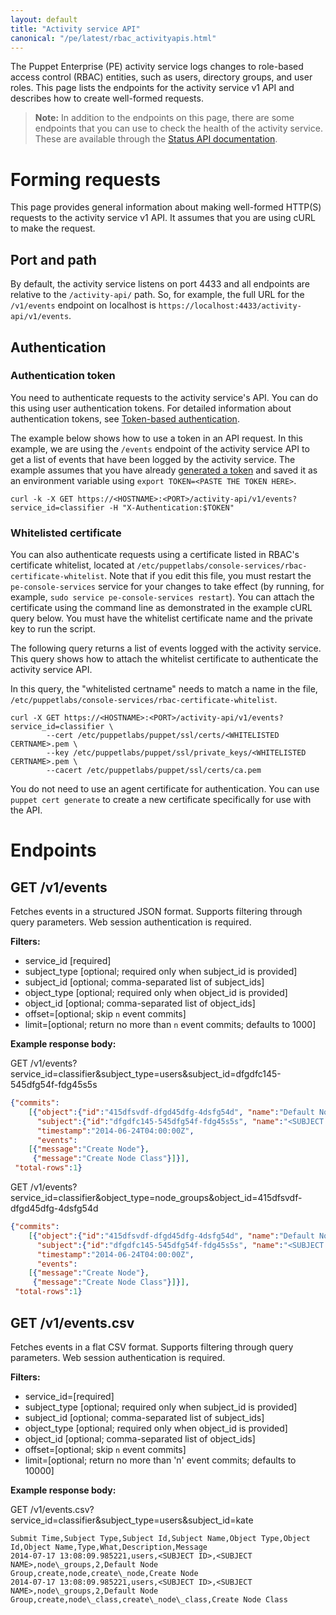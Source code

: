 ```yaml
---
layout: default
title: "Activity service API"
canonical: "/pe/latest/rbac_activityapis.html"
---
```


The Puppet Enterprise (PE) activity service logs changes to role-based access control (RBAC) entities, such as users, directory groups, and user roles. This page lists the endpoints for the activity service v1 API and describes how to create well-formed requests.

> **Note:** In addition to the endpoints on this page, there are some endpoints that you can use to check the health of the activity service. These are available through the [Status API documentation](./status_api.html#the-status-api).

# Forming requests

This page provides general information about making well-formed HTTP(S) requests to the activity service v1 API. It assumes that you are using cURL to make the request.

## Port and path

By default, the activity service listens on port 4433 and all endpoints are relative to the `/activity-api/` path. So, for example, the full URL for the `/v1/events` endpoint on localhost is `https://localhost:4433/activity-api/v1/events`.

## Authentication

### Authentication token

You need to authenticate requests to the activity service's API. You can do this using user authentication tokens. For detailed information about authentication tokens, see [Token-based authentication](./rbac_token_auth.html).

The example below shows how to use a token in an API request. In this example, we are using the `/events` endpoint of the activity service API to get a list of events that have been logged by the activity service. The example assumes that you have already [generated a token](./rbac_token_auth.html#generating-a-token-using-the-api-endpoint) and saved it as an environment variable using `export TOKEN=<PASTE THE TOKEN HERE>`.

    curl -k -X GET https://<HOSTNAME>:<PORT>/activity-api/v1/events?service_id=classifier -H "X-Authentication:$TOKEN"

### Whitelisted certificate

You can also authenticate requests using a certificate listed in RBAC's certificate whitelist, located at `/etc/puppetlabs/console-services/rbac-certificate-whitelist`. Note that if you edit this file, you must restart the `pe-console-services` service for your changes to take effect (by running, for example, `sudo service pe-console-services restart`). You can attach the certificate using the command line as demonstrated in the example cURL query below. You must have the whitelist certificate name and the private key to run the script.

The following query returns a list of events logged with the activity service. This query shows how to attach the whitelist certificate to authenticate the activity service API.

In this query, the "whitelisted certname" needs to match a name in the file, `/etc/puppetlabs/console-services/rbac-certificate-whitelist`.

```
curl -X GET https://<HOSTNAME>:<PORT>/activity-api/v1/events?service_id=classifier \
		--cert /etc/puppetlabs/puppet/ssl/certs/<WHITELISTED CERTNAME>.pem \
		--key /etc/puppetlabs/puppet/ssl/private_keys/<WHITELISTED CERTNAME>.pem \
		--cacert /etc/puppetlabs/puppet/ssl/certs/ca.pem
```

You do not need to use an agent certificate for authentication. You can use `puppet cert generate` to create a new certificate specifically for use with the API.

# Endpoints

## GET /v1/events

Fetches events in a structured JSON format. Supports filtering through query parameters. Web session authentication is required.

**Filters:**

* service_id [required]
* subject\_type [optional; required only when subject\_id is provided]
* subject\_id [optional; comma-separated list of subject\_ids]
* object\_type [optional; required only when object\_id is provided]
* object\_id [optional; comma-separated list of object\_ids]
* offset=[optional; skip `n` event commits]
* limit=[optional; return no more than `n` event commits; defaults to 1000]

**Example response body:**

GET /v1/events?service\_id=classifier&subject\_type=users&subject_id=dfgdfc145-545dfg54f-fdg45s5s

``` json
{"commits":
    [{"object":{"id":"415dfsvdf-dfgd45dfg-4dsfg54d", "name":"Default Node Group"},
      "subject":{"id":"dfgdfc145-545dfg54f-fdg45s5s", "name":"<SUBJECT NAME>"},
      "timestamp":"2014-06-24T04:00:00Z",
      "events":
    [{"message":"Create Node"},
     {"message":"Create Node Class"}]}],
 "total-rows":1}
```

GET /v1/events?service_id=classifier&object_type=node_groups&object_id=415dfsvdf-dfgd45dfg-4dsfg54d

``` json
{"commits":
    [{"object":{"id":"415dfsvdf-dfgd45dfg-4dsfg54d", "name":"Default Node Group"},
      "subject":{"id":"dfgdfc145-545dfg54f-fdg45s5s", "name":"<SUBJECT NAME>"},
      "timestamp":"2014-06-24T04:00:00Z",
      "events":
    [{"message":"Create Node"},
     {"message":"Create Node Class"}]}],
 "total-rows":1}
```

## GET /v1/events.csv

Fetches events in a flat CSV format. Supports filtering through query parameters. Web session authentication is required.

**Filters:**

* service\_id=[required]
* subject\_type [optional; required only when subject_id is provided]
* subject\_id [optional; comma-separated list of subject_ids]
* object\_type [optional; required only when object_id is provided]
* object\_id [optional; comma-separated list of object_ids]
* offset=[optional; skip `n` event commits]
* limit=[optional; return no more than 'n' event commits; defaults to 10000]

**Example response body:**

GET /v1/events.csv?service_id=classifier&subject_type=users&subject_id=kate

```
Submit Time,Subject Type,Subject Id,Subject Name,Object Type,Object Id,Object Name,Type,What,Description,Message
2014-07-17 13:08:09.985221,users,<SUBJECT ID>,<SUBJECT NAME>,node\_groups,2,Default Node Group,create,node,create\_node,Create Node
2014-07-17 13:08:09.985221,users,<SUBJECT ID>,<SUBJECT NAME>,node\_groups,2,Default Node Group,create,node\_class,create\_node\_class,Create Node Class
```
